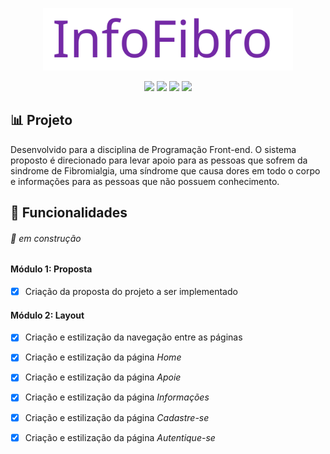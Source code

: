 <p align="center">
  <img src="https://raw.githubusercontent.com/KRochaS/TrabalhoProgFront/2a6169261616c0ccde5e46f8959caf6cee3c9a06/InfoFibro.svg" width="400" >
</p>

<p align="center">	

   <img src="https://img.shields.io/badge/-Angular-8257E5?style=flat&logoColor=white" />
  
   <img src="https://img.shields.io/badge/-HTML-8257E5?style=flat&logoColor=white" />
   
   <img src="https://img.shields.io/badge/-CSS-8257E5?style=flat&logoColor=white" />
   
   <img src="https://img.shields.io/badge/-JS-8257E5?style=flat&logoColor=white" />
 
</p>

## :bar_chart: Projeto
Desenvolvido para a disciplina de Programação Front-end.
O sistema proposto é direcionado para levar apoio para as pessoas que sofrem da sindrome de Fibromialgia, uma síndrome que causa dores em todo o corpo e informações para as pessoas que não possuem conhecimento.

## :bookmark_tabs: Funcionalidades 
###### :construction: em construção

#### Módulo 1: Proposta
- [x] Criação da proposta do projeto a ser implementado


#### Módulo 2: Layout
- [x] Criação e estilização da navegação entre as páginas
- [x] Criação e estilização da página <i> Home </i>
- [x] Criação e estilização da página <i> Apoie </i>
- [x] Criação e estilização da página <i> Informações </i>
- [x] Criação e estilização da página <i> Cadastre-se </i>
- [x] Criação e estilização da página <i> Autentique-se </i>


